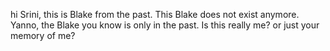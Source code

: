 hi Srini, this is Blake from the past. This Blake does not exist anymore.
Yanno, the Blake you know is only in the past. Is this really me? or just your memory of me?